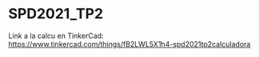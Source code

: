# SPD2021_TP2

Link a la calcu en TinkerCad:
https://www.tinkercad.com/things/fB2LWL5X1h4-spd2021tp2calculadora
